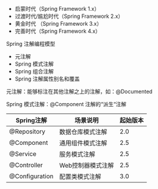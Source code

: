 - 启蒙时代（Spring Framework 1.x）
- 过渡时代/尴尬时代（Spring Framework 2.x）
- 黄金时代 （Spring Framework 3.x）
- 完善时代（Spring Framework 4.x）





Spring 注解编程模型

- 元注解
- Spring 模式注解
- Spring 组合注解
- Spring 注解属性别名和覆盖

元注解：能够标注在其他注解之上的注解，如：@Documented

Spring 模式注解：@Component 注解的“派生“注解



| Spring注解     | 场景说明          | 起始版本 |
| -------------- | ----------------- | -------- |
| @Repository    | 数据仓库模式注解  | 2.0      |
| @Component     | 通用组件模式注解  | 2.5      |
| @Service       | 服务模式注解      | 2.5      |
| @Controller    | Web控制器模式注解 | 2.5      |
| @Configuration | 配置类模式注解    | 3.0      |

